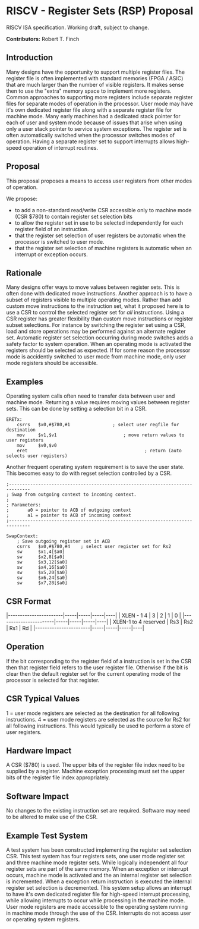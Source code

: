 # RISCV - Register Sets (RSP) Proposal
RISCV ISA specification. Working draft, subject to change.

<strong>Contributors:</strong> Robert T. Finch

## Introduction
Many designs have the opportunity to support multiple register files. The register file is often implemented with standard memories (FPGA / ASIC) that are much larger than the number of visible registers.
It makes sense then to use the "extra" memory space to implement more registers. Common approaches to supporting more registers include separate register files for separate modes of operation in the processor.
User mode may have it's own dedicated register file along with a separate register file for machine mode. Many early machines had a dedicated stack pointer for each of user and system mode because of issues that arise when using only a user stack pointer to service system exceptions.
The register set is often automatically switched when the processor switches modes of operation.
Having a separate register set to support interrupts allows high-speed operation of interrupt routines.

## Proposal
This proposal proposes a means to access user registers from other modes of operation.

We propose:

* to add a non-standard read/write CSR accessible only to machine mode (CSR $780) to contain register set selection bits
* to allow the register set in use to be selected independently for each register field of an instruction.
* that the register set selection of user registers be automatic when the processor is switched to user mode.
* that the register set selection of machine registers is automatic when an interrupt or exception occurs.

## Rationale
Many designs offer ways to move values between register sets. This is often done with dedicated move instructions. Another approach is to have a subset of registers visible to multiple operating modes.
Rather than add custom move instructions to the instruction set, what it proposed here is to use a CSR to control the selected register set for *all* instructions.
Using a CSR register has greater flexibility than custom move instructions or register subset selections. For instance by switching the register set using a CSR, load and store operations may be performed against an alternate register set.
Automatic register set selection occurring during mode switches adds a safety factor to system operation. When an operating mode is activated the registers should be selected as expected. If for some reason the processor mode is accidently switched to user mode from machine mode, only user mode registers should be accessible.

## Examples
Operating system calls often need to transfer data between user and machine mode. Returning a value requires moving values between register sets.
This can be done by setting a selection bit in a CSR.

```r5a
ERETx:
	csrrs	$x0,#$780,#1				; select user regfile for destination
	mov		$v1,$v1							; move return values to user registers
	mov		$v0,$v0
	eret											; return (auto selects user registers)
```

Another frequent operating system requirement is to save the user state. This becomes easy to do with regset selection controlled by a CSR.

```r5a
;------------------------------------------------------------------------------
; Swap from outgoing context to incoming context.
;
; Parameters:
;		a0 = pointer to ACB of outgoing context
;		a1 = pointer to ACB of incoming context
;------------------------------------------------------------------------------

SwapContext:
	; Save outgoing register set in ACB
	csrrs	$x0,#$780,#4	; select user register set for Rs2
	sw		$x1,4[$a0]
	sw		$x2,8[$a0]
	sw		$x3,12[$a0]
	sw		$x4,16[$a0]
	sw		$x5,20[$a0]
	sw		$x6,24[$a0]
	sw		$x7,28[$a0]
```

## CSR Format
|-----------------------|-----|-----|-----|----|
| XLEN - 1            4 |  3  |  2  |  1  |  0 |
|-----------------------|-----|-----|-----|----|
| XLEN-1 to 4 reserved  | Rs3 | Rs2 | Rs1 | Rd |
|-----------------------|-----|-----|-----|----|

## Operation
If the bit corresponding to the register field of a instruction is set in the CSR then that register field refers to the user register file.
Otherwise if the bit is clear then the default register set for the current operating mode of the processor is selected for that register.

## CSR Typical Values
1 = user mode registers are selected as the destination for all following instructions.
4 = user mode registers are selected as the source for Rs2 for all following instructions. This would typically be used to perform a store of user registers.

## Hardware Impact
A CSR ($780) is used. The upper bits of the register file index need to be supplied by a register. Machine exception processing must set the upper bits of the register file index appropriately.

## Software Impact
No changes to the existing instruction set are required. Software may need to be altered to make use of the CSR.

## Example Test System
A test system has been constructed implementing the register set selection CSR. This test system has four registers sets, one user mode register set and three machine mode register sets. While logically independent all four register sets are part of the same memory.
When an exception or interrupt occurs, machine mode is activated and the an internal register set selection is incremented. When a exception return instruction is executed the internal register set selection is decremented.
This system setup allows an interrupt to have it's own dedicated register file for high-speed interrupt processing, while allowing interrupts to occur while processing in the machine mode.
User mode registers are made accessible to the operating system running in machine mode through the use of the CSR. Interrupts do not access user or operating system registers.

